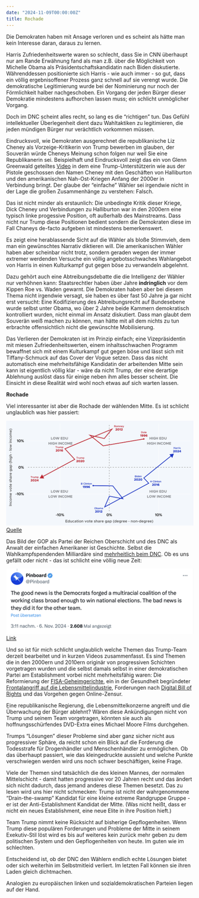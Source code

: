 ```yaml
---
date: "2024-11-09T00:00:00Z"
title: Rochade
---
```


Die Demokraten haben mit Ansage verloren und es scheint als hätte man kein Interesse daran, daraus zu lernen.

Harris Zufriedenheitswerte waren so schlecht, dass Sie in CNN überhaupt nur am Rande Erwähnung fand als man z.B. über die Möglichkeit von Michelle Obama als Präsidentschaftskandidatin nach Biden diskutierte. Währenddessen positionierte sich Harris - wie auch immer - so gut, dass ein völlig ergebnisoffener Prozess ganz schnell auf sie verengt wurde. Die demokratische Legitimierung wurde bei der Nominierung nur noch der Förmlichkeit halber nachgeschoben. Ein Vorgang der jeden Bürger dieser Demokratie mindestens aufhorchen lassen muss; ein schlicht unmöglicher Vorgang.

Doch im DNC scheint alles recht, so lang es die “richtigen” tun. Das Gefühl intellektueller Überlegenheit dient dazu Wahltaktiken zu legitimieren, die jeden mündigen Bürger nur verächtlich vorkommen müssen.

Eindrucksvoll, wie Demokraten ausgerechnet die republikanische Liz Cheney als Vorzeige-Kritikerin von Trump bewerben im glauben, der Souverän würde Cheneys Meinung schon folgen nur weil Sie eine Republikanerin sei.
Beispielhaft und Eindrucksvoll zeigt das ein von Glenn Greenwald geteiltes [Video](https://x.com/ggreenwald/status/1854618074231574555) in dem eine Trump-Unterstützerin wie aus der Pistole geschossen den Namen Cheney mit den Geschäften von Halliburton und den amerikanischen Nah-Ost-Kriegen Anfang der 2000er in Verbindung bringt. Der glaube der “einfache” Wähler sei irgendwie nicht in der Lage die großen Zusammenhänge zu verstehen: Falsch.

Das ist nicht minder als erstaunlich: Die unbedingte Kritik dieser Kriege, Dick Cheney und Verbindungen zu Halliburton war in den 2000ern eine typisch linke progessive Position, oft außerhalb des Mainstreams. Dass nicht nur Trump diese Positionen bedient sondern die Demokraten diese im Fall Chaneys de-facto aufgeben ist mindestens bemerkenswert.

Es zeigt eine herablassende Sicht auf die Wähler als bloße Stimmvieh, dem man ein gewünschtes Narrativ diktieren will. Die amerikanischen Wähler haben aber scheinbar nicht trotz, sondern geraden wegen der immer extremer werdenden Versuche ein völlig angebotsschwaches Wahlangebot von Harris in einen Kulturkampf gut gegen böse zu verwandeln abgelehnt.

Dazu gehört auch eine Abtreibungsdebatte die die Intelligenz der Wähler nur verhöhnen kann:
Staatsrechtler haben über Jahre **indringlich** vor dem Kippen Roe vs. Waden gewarnt. Die Demokraten haben aber bei diesem Thema nicht irgendwie versagt, sie haben es über fast 50 Jahre ja gar nicht erst versucht: Eine Kodifizierung des Abtreibungsrecht auf Bundesebene wurde selbst unter Obama, wo über 2 Jahre beide Kammern demokratisch kontrolliert wurden, nicht einmal im Ansatz diskutiert. Dass man glaubt dem Souverän weiß machen zu können, man hätte mit all dem nichts zu tun erbrachte offensichtlich nicht die gewünschte Mobilisierung.

Das Verlieren der Demokraten ist im Prinzip einfach; eine Vizepräsidentin mit miesen Zufriedenheitswerten, einem inhaltsschwachen Programm bewaffnet sich mit einem Kulturkampf gut gegen böse und lässt sich mit Tiffany-Schmuck auf das Cover der Vogue setzen. Dass das nicht automatisch eine mehrheitsfähige Kandidatin der arbeitenden Mitte sein kann ist eigentlich völlig klar - wäre da nicht Trump, der eine derartige Ablehnung auslöst dass für einige neben ihm alles besser  scheint.
Die Einsicht in diese Realität wird wohl noch etwas auf sich warten lassen.

**Rochade**

Viel interessanter ist aber die Rochade der wählenden Mitte. Es ist schlicht unglaublich was hier passiert:

![](12d85b74e8.png)
[Quelle](https://x.com/patrickjfl/status/1854645395856482568/photo/1)

Das Bild der GOP als Partei der Reichen Oberschicht und des DNC als Anwalt der einfachen Amerikaner ist Geschichte. Selbst die Wahlkampfspendenden Milliardäre sind [mehrheitlich beim DNC](https://www.independent.co.uk/news/world/americas/us-politics/trump-harris-campaign-donations-billionaires-b2641096.html). Ob es uns gefällt oder nicht - das ist schlicht eine völlig neue Zeit:

![](b11baf92cf.png)
[Link](https://x.com/Pinboard/status/1854164597600657506)

Und so ist für mich schlicht unglaublich welche Themen das Trump-Team derzeit bearbeitet und in kurzen Videos zusammenfasst. Es sind Themen die in den 2000ern und 2010ern originär von progressiven Schichten vorgetragen wurden und die selbst damals selbst in einer demokratischen Partei am Establishment vorbei nicht mehrheitsfähig waren:
Die Reformierung der [FISA-Geheimgerichte](https://x.com/CollinRugg/status/1854716187512651808), ein in der Gesundheit begründeter [Frontalangriff auf die Lebensmittelindustrie](https://x.com/webdevMason/status/1854966497187446824), Forderungen nach [Digital Bill of Rights](https://x.com/MatthewMcD207/status/1854981864391688643) und das Vorgehen gegen Online-Zensur.

Eine republikanische Regierung, die Lebensmittelkonzerne angreift und die Überwachung der Bürger ablehnt? Wären diese Ankündigungen nicht von Trump und seinem Team vorgetragen, könnten sie auch als hoffnungsschürfendes DVD-Extra eines Michael Moore Films durchgehen.

Trumps “Lösungen” dieser Probleme sind aber ganz sicher nicht aus progressiver Sphäre, da reicht schon ein Blick auf die Forderung die Todesstrafe für Drogenhändler und Menschenhändler zu ermöglichen. Ob das überhaupt passiert, wie das kleingedruckte aussieht und welche Punkte verschwiegen werden wird uns noch schwer beschäftigen, keine Frage.

Viele der Themen sind tatsächlich die des kleinen Mannes, der normalen Mittelschicht - damit hatten progressive vor 20 Jahren recht und das ändert sich nicht dadurch, dass jemand anderes diese Themen besetzt.
Das zu lesen wird uns hier nicht schmecken: Trump ist nicht der wahrgenommene “Drain-the-swamp” Kandidat für eine kleine extreme Randgruppe Gruppe - er ist der Anti-Establishment Kandidat der Mitte. (Was nicht heißt, dass er nicht ein neues Establishment, eine neue Elite in ihre Position hieft.)

Team Trump nimmt keine Rücksicht auf bisherige Gepflogenheiten. Wenn Trump diese populären Forderungen und Probleme der Mitte in seinem Exekutiv-Stil löst wird es bis auf weiteres kein zurück mehr geben zu dem politischen System und den Gepflogenheiten von heute. Im guten wie im schlechten.

Entscheidend ist, ob der DNC den Wählern endlich echte Lösungen bietet oder sich weiterhin im Selbstmitleid verliert. Im letzten Fall können sie ihren Laden gleich dichtmachen.

Analogien zu europäischen linken und sozialdemokratischen Parteien liegen auf der Hand.
